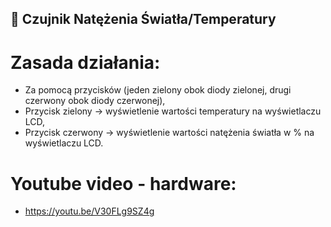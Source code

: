 ## 📌 Czujnik Natężenia Światła/Temperatury
# Zasada działania:
- Za pomocą przycisków (jeden zielony obok diody zielonej, drugi czerwony obok diody czerwonej),
- Przycisk zielony -> wyświetlenie wartości temperatury na wyświetlaczu LCD,
- Przycisk czerwony -> wyświetlenie wartości natężenia światła w % na wyświetlaczu LCD.
# Youtube video - hardware:
- https://youtu.be/V30FLg9SZ4g
